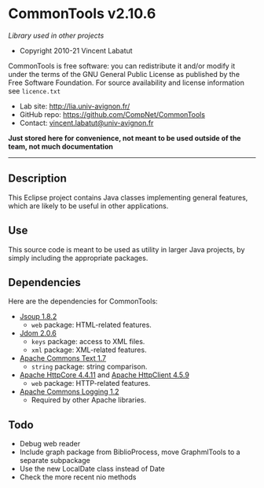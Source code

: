 CommonTools v2.10.6
===================
*Library used in other projects*

* Copyright 2010-21 Vincent Labatut

CommonTools is free software: you can redistribute it and/or modify it under the terms of the GNU General Public License as published by the Free Software Foundation. For source availability and license information see `licence.txt`

* Lab site: http://lia.univ-avignon.fr/
* GitHub repo: https://github.com/CompNet/CommonTools
* Contact: vincent.labatut@univ-avignon.fr

**Just stored here for convenience, not meant to be used outside of the team, not much documentation**

-----------------------------------------------------------------------

## Description
This Eclipse project contains Java classes implementing general features, which are likely to be useful in other applications. 


## Use
This source code is meant to be used as utility in larger Java projects, by simply including the appropriate packages. 


## Dependencies
Here are the dependencies for CommonTools:
* [Jsoup 1.8.2](https://jsoup.org/)
  * `web` package: HTML-related features.
* [Jdom 2.0.6](http://www.jdom.org/)
  * `keys` package: access to XML files.
  * `xml` package: XML-related features.
* [Apache Commons Text 1.7](https://commons.apache.org/proper/commons-text/)
  * `string` package: string comparison.
* [Apache HttpCore 4.4.11](https://hc.apache.org/httpcomponents-core-ga/) and [Apache HttpClient 4.5.9](https://hc.apache.org/httpcomponents-client-4.5.x)
  * `web` package: HTTP-related features.
* [Apache Commons Logging 1.2](http://commons.apache.org/proper/commons-logging/)
  * Required by other Apache libraries.


## Todo
* Debug web reader
* Include graph package from BiblioProcess, move GraphmlTools to a separate subpackage
* Use the new LocalDate class instead of Date
* Check the more recent nio methods

